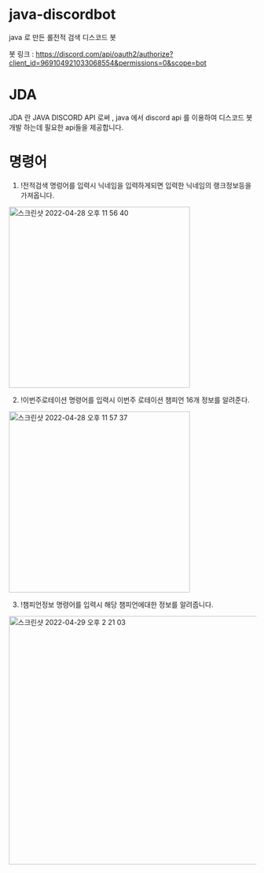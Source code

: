 # java-discordbot
java 로 만든 롤전적 검색 디스코드 봇 

봇 링크 :
https://discord.com/api/oauth2/authorize?client_id=969104921033068554&permissions=0&scope=bot

# JDA

JDA 란 JAVA DISCORD API 로써 , java 에서 discord api 를 이용하여 디스코드 봇 개발 하는데 필요한 api들을 제공합니다.

# 명령어 

1) !전적검색 명렁어를 입력시 닉네임을 입력하게되면 입력한 닉네임의 랭크정보등을 가져옵니다.


<img width="368" alt="스크린샷 2022-04-28 오후 11 56 40" src="https://user-images.githubusercontent.com/69393030/165781909-961a3af2-fcbb-421c-883b-27a7b72ead14.png">



2) !이번주로테이션 명령어를 입력시 이번주 로테이션 챔피언 16개 정보를 알려준다.

<img width="368" alt="스크린샷 2022-04-28 오후 11 57 37" src="https://user-images.githubusercontent.com/69393030/165782092-8ac6494b-508e-41ee-b334-8fd7659f43b2.png">

3) !챔피언정보 명령어를 입력시 해당 챔피언에대한 정보를 알려줍니다.

<img width="505" alt="스크린샷 2022-04-29 오후 2 21 03" src="https://user-images.githubusercontent.com/69393030/165888975-9ddf16b5-0612-4e32-a766-808117a00581.png">
